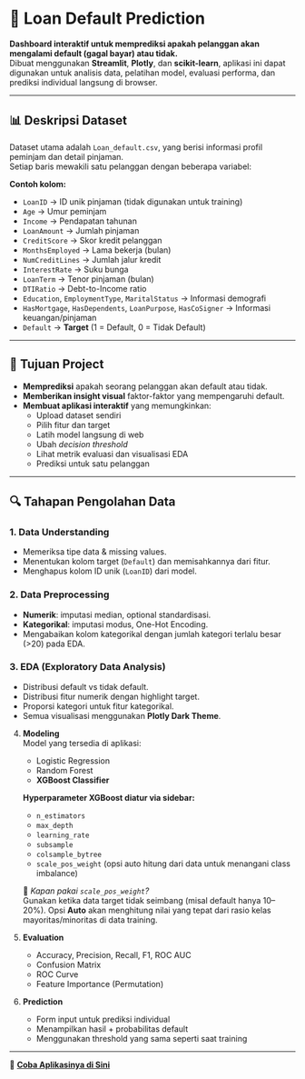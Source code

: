 # 💸 Loan Default Prediction

**Dashboard interaktif untuk memprediksi apakah pelanggan akan mengalami default (gagal bayar) atau tidak.**  
Dibuat menggunakan **Streamlit**, **Plotly**, dan **scikit-learn**, aplikasi ini dapat digunakan untuk analisis data, pelatihan model, evaluasi performa, dan prediksi individual langsung di browser.

---

## 📊 Deskripsi Dataset

Dataset utama adalah `Loan_default.csv`, yang berisi informasi profil peminjam dan detail pinjaman.  
Setiap baris mewakili satu pelanggan dengan beberapa variabel:

**Contoh kolom:**
- `LoanID` → ID unik pinjaman (tidak digunakan untuk training)
- `Age` → Umur peminjam
- `Income` → Pendapatan tahunan
- `LoanAmount` → Jumlah pinjaman
- `CreditScore` → Skor kredit pelanggan
- `MonthsEmployed` → Lama bekerja (bulan)
- `NumCreditLines` → Jumlah jalur kredit
- `InterestRate` → Suku bunga
- `LoanTerm` → Tenor pinjaman (bulan)
- `DTIRatio` → Debt-to-Income ratio
- `Education`, `EmploymentType`, `MaritalStatus` → Informasi demografi
- `HasMortgage`, `HasDependents`, `LoanPurpose`, `HasCoSigner` → Informasi keuangan/pinjaman
- `Default` → **Target** (1 = Default, 0 = Tidak Default)

---

## 🎯 Tujuan Project

- **Memprediksi** apakah seorang pelanggan akan default atau tidak.
- **Memberikan insight visual** faktor-faktor yang mempengaruhi default.
- **Membuat aplikasi interaktif** yang memungkinkan:
  - Upload dataset sendiri
  - Pilih fitur dan target
  - Latih model langsung di web
  - Ubah *decision threshold*
  - Lihat metrik evaluasi dan visualisasi EDA
  - Prediksi untuk satu pelanggan

---

## 🔍 Tahapan Pengolahan Data

### 1. **Data Understanding**
- Memeriksa tipe data & missing values.
- Menentukan kolom target (`Default`) dan memisahkannya dari fitur.
- Menghapus kolom ID unik (`LoanID`) dari model.

### 2. **Data Preprocessing**
- **Numerik**: imputasi median, optional standardisasi.
- **Kategorikal**: imputasi modus, One-Hot Encoding.
- Mengabaikan kolom kategorikal dengan jumlah kategori terlalu besar (>20) pada EDA.

### 3. **EDA (Exploratory Data Analysis)**
- Distribusi default vs tidak default.
- Distribusi fitur numerik dengan highlight target.
- Proporsi kategori untuk fitur kategorikal.
- Semua visualisasi menggunakan **Plotly Dark Theme**.

4. **Modeling**  
   Model yang tersedia di aplikasi:
   - Logistic Regression
   - Random Forest
   - **XGBoost Classifier**
   
   **Hyperparameter XGBoost diatur via sidebar:**
   - `n_estimators`
   - `max_depth`
   - `learning_rate`
   - `subsample`
   - `colsample_bytree`
   - `scale_pos_weight` (opsi auto hitung dari data untuk menangani class imbalance)

   📌 *Kapan pakai `scale_pos_weight`?*  
   Gunakan ketika data target tidak seimbang (misal default hanya 10–20%). Opsi **Auto** akan menghitung nilai yang tepat dari rasio kelas mayoritas/minoritas di data training.

5. **Evaluation**  
   - Accuracy, Precision, Recall, F1, ROC AUC  
   - Confusion Matrix  
   - ROC Curve  
   - Feature Importance (Permutation)  

6. **Prediction**  
   - Form input untuk prediksi individual  
   - Menampilkan hasil + probabilitas default  
   - Menggunakan threshold yang sama seperti saat training  

---

🚀 **[Coba Aplikasinya di Sini](https://loandefaultprediction-luthfi.streamlit.app)**
